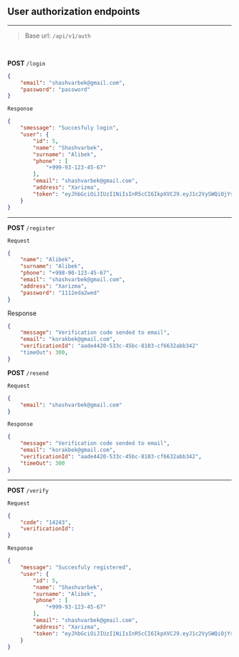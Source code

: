 

## User authorization endpoints


---

> Base url: `/api/v1/auth`

<br>

**POST** `/login`

```json
{
    "email": "shashvarbek@gmail.com",
    "password": "password"
}
```

`Response`

```json
{
    "smessage": "Succesfuly login",
    "user": {
        "id": 5,
        "name": "Shashvarbek",
        "surname": "Alibek",
        "phone" : [
            "+999-93-123-45-67"
        ],
        "email": "shashvarbek@gmail.com",
        "address": "Xarizma",
        "token": "eyJhbGciOiJIUzI1NiIsInR5cCI6IkpXVCJ9.eyJ1c2VySWQiOjYsImVtYWlsIjoiM0BnbWFpbC5jb20iLCJh"
    }
}
```

---

**POST** `/register`

`Request`

```json
{
    "name": "Alibek",
    "surname": "Alibek",
    "phone": "+998-90-123-45-67",
    "email": "shashvarbek@gmail.com",
    "address": "Xarizma",
    "password": "1112eda2wed"
}
```

Response

```json
{
    "message": "Verification code sended to email",
    "email": "korakbek@gmail.com",
    "verificationId": "aade4420-533c-45bc-8103-cf6632abb342"
    "timeOut": 300, 
}
```

**POST** `/resend`

`Request`

```json
{
    "email": "shashvarbek@gmail.com"
}
```

`Response`

```json
{
    "message": "Verification code sended to email",
    "email": "korakbek@gmail.com",
    "verificationId": "aade4420-533c-45bc-8103-cf6632abb342",
    "timeOut": 300
}
```

---

**POST** `/verify`

`Request`

```json
{
    "code": "14243",
    "verificationId": 
}
```

`Response`

```json
{
    "message": "Succesfuly registered",
    "user": {
        "id": 5,
        "name": "Shashvarbek",
        "surname": "Alibek",
        "phone" : [
            "+999-93-123-45-67"
        ],
        "email": "shashvarbek@gmail.com",
        "address": "Xarizma",
        "token": "eyJhbGciOiJIUzI1NiIsInR5cCI6IkpXVCJ9.eyJ1c2VySWQiOjYsImVtYWlsIjoiM0BnbWFpbC5jb20iLCJh"
    }
}
```